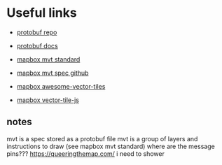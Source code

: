 # Useful links

- [protobuf repo](https://github.com/protocolbuffers/protobuf)
- [protobuf docs](https://protobuf.dev/)

- [mapbox mvt standard](https://docs.mapbox.com/data/tilesets/guides/vector-tiles-standards/)
- [mapbox mvt spec github](https://github.com/mapbox/vector-tile-spec/tree/master/2.1)
- [mapbox awesome-vector-tiles](https://github.com/mapbox/awesome-vector-tiles)
- [mapbox vector-tile-js](https://github.com/mapbox/vector-tile-js)

## notes

mvt is a spec stored as a protobuf file
mvt is a group of layers and instructions to draw (see mapbox mvt standard)
where are the message pins???
https://queeringthemap.com/
i need to shower
